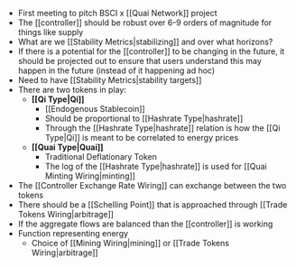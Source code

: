 - First meeting to pitch BSCI x [[Quai Network]] project
- The [[controller]] should be robust over 6-9 orders of magnitude for things like supply
- What are we [[Stability Metrics|stabilizing]] and over what horizons?
- If there is a potential for the [[controller]] to be changing in the future, it should be projected out to ensure that users understand this may happen in the future (instead of it happening ad hoc)
- Need to have [[Stability Metrics|stability targets]]
- There are two tokens in play:
	- **[[Qi Type|Qi]]**
		- [[Endogenous Stablecoin]]
		- Should be proportional to [[Hashrate Type|hashrate]]
		- Through the [[Hashrate Type|hashrate]] relation is how the [[Qi Type|Qi]] is meant to be correlated to energy prices
	- **[[Quai Type|Quai]]**
		- Traditional Deflationary Token
		- The log of the [[Hashrate Type|hashrate]] is used for [[Quai Minting Wiring|minting]]
- The [[Controller Exchange Rate Wiring]] can exchange between the two tokens
- There should be a [[Schelling Point]] that is approached through [[Trade Tokens Wiring|arbitrage]]
- If the aggregate flows are balanced than the [[controller]] is working
- Function representing energy
	- Choice of [[Mining Wiring|mining]] or [[Trade Tokens Wiring|arbitrage]]
